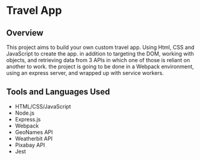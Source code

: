 # Travel App

## Overview
This project aims to build your own custom travel app. Using Html, CSS and JavaScript to create the app. in addition to targeting the DOM, working with objects, and retrieving data from 3 APIs in which one of those is reliant on another to work. the project is going to be done in a Webpack environment, using an express server, and wrapped up with service workers.

## Tools and Languages Used
- HTML/CSS/JavaScript
- Node.js
- Express.js
- Webpack
- GeoNames API
- Weatherbit API
- Pixabay API
- Jest

